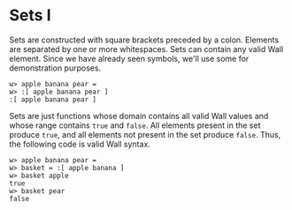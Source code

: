 # Sets I

Sets are constructed with square brackets preceded by a colon. Elements are separated by one or more whitespaces.  Sets can contain any valid Wall element.  Since we have already seen symbols, we'll use some for demonstration purposes.

```
w> apple banana pear =
w> :[ apple banana pear ]
:[ apple banana pear ]
```

Sets are just functions whose domain contains all valid Wall values and whose range contains `true` and `false`. All elements present in the set produce `true`, and all elements not present in the set produce `false`. Thus, the following code is valid Wall syntax.

```
w> apple banana pear =
w> basket = :[ apple banana ]
w> basket apple
true
w> basket pear
false
```
